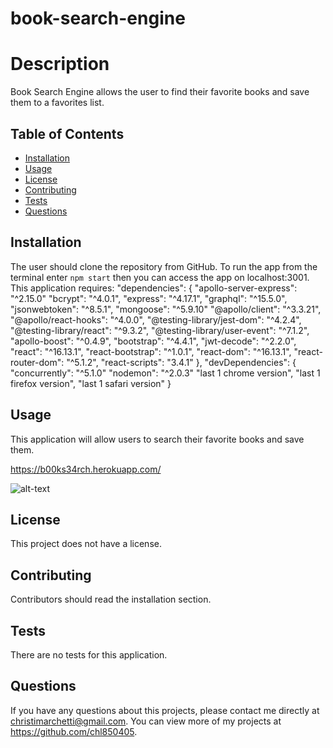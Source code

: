# book-search-engine

# Description

Book Search Engine allows the user to find their favorite books and save them to a favorites list.

## Table of Contents

- [Installation](#installation)
- [Usage](#usage)
- [License](#license)
- [Contributing](#contributing)
- [Tests](#tests)
- [Questions](#questions)

## Installation

The user should clone the repository from GitHub. To run the app from the terminal enter `npm start` then you can access the app on localhost:3001. This application requires:
"dependencies": {
"apollo-server-express": "^2.15.0"
"bcrypt": "^4.0.1",
"express": "^4.17.1",
"graphql": "^15.5.0",
"jsonwebtoken": "^8.5.1",
"mongoose": "^5.9.10"
"@apollo/client": "^3.3.21",
"@apollo/react-hooks": "^4.0.0",
"@testing-library/jest-dom": "^4.2.4",
"@testing-library/react": "^9.3.2",
"@testing-library/user-event": "^7.1.2",
"apollo-boost": "^0.4.9",
"bootstrap": "^4.4.1",
"jwt-decode": "^2.2.0",
"react": "^16.13.1",
"react-bootstrap": "^1.0.1",
"react-dom": "^16.13.1",
"react-router-dom": "^5.1.2",
"react-scripts": "3.4.1"
},
"devDependencies": {
"concurrently": "^5.1.0"
"nodemon": "^2.0.3"
"last 1 chrome version",
"last 1 firefox version",
"last 1 safari version"
}

## Usage

This application will allow users to search their favorite books and save them.

https://b00ks34rch.herokuapp.com/

![alt-text](./assets/book-search.gif)

## License

This project does not have a license.

## Contributing

Contributors should read the installation section.

## Tests

There are no tests for this application.

## Questions

If you have any questions about this projects, please contact me directly at christimarchetti@gmail.com. You can view more of my projects at https://github.com/chl850405.
